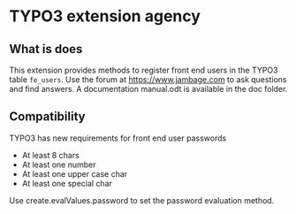 # TYPO3 extension agency

## What is does

This extension provides methods to register front end users in the TYPO3 table `fe_users`.
Use the forum at https://www.jambage.com to ask questions and find answers.
A documentation manual.odt is available in the doc folder.



## Compatibility

TYPO3 has new requirements for front end user passwords

* At least 8 chars
* At least one number
* At least one upper case char
* At least one special char

Use create.evalValues.password to set the password evaluation method.
